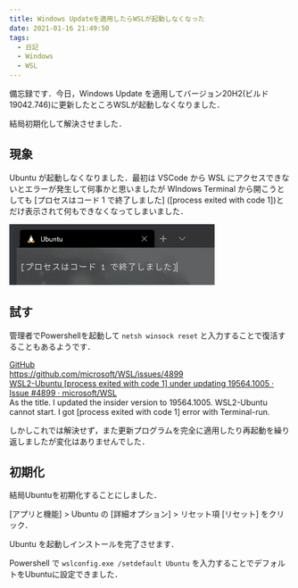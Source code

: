 ```yaml
---
title: Windows Updateを適用したらWSLが起動しなくなった
date: 2021-01-16 21:49:50
tags:
  - 日記
  - Windows
  - WSL
---
```


備忘録です．今日，Windows Update を適用してバージョン20H2(ビルド 19042.746)に更新したところWSLが起動しなくなりました．

結局初期化して解決させました．

<!-- more -->

## 現象
Ubuntu が起動しなくなりました．最初は VSCode から WSL にアクセスできないとエラーが発生して何事かと思いましたが WIndows Terminal から開こうとしても [プロセスはコード 1 で終了しました] ([process exited with code 1])とだけ表示されて何もできなくなってしまいました．

![](images/wsl-windows-update-exit1/process-exit1.png)

## 試す
管理者でPowershellを起動して `netsh winsock reset` と入力することで復活することもあるようです．

<div class="bcard-wrapper"><span class="bcard-header withgfav"><div class="bcard-favicon" style="background-image: url(https://www.google.com/s2/favicons?domain=https://github.com/microsoft/WSL/issues/4899)"></div><div class="bcard-site"><a href="https://github.com/microsoft/WSL/issues/4899" rel="nofollow" target="_blank">GitHub</a></div><div class="bcard-url"><a href="https://github.com/microsoft/WSL/issues/4899" rel="nofollow" target="_blank">https://github.com/microsoft/WSL/issues/4899</a></div></span><span class="bcard-main withogimg"><div class="bcard-title"><a href="https://github.com/microsoft/WSL/issues/4899" rel="nofollow" target="_blank">WSL2-Ubuntu [process exited with code 1] under updating 19564.1005 · Issue #4899 · microsoft/WSL</a></div><div class="bcard-description">As the title. I updated the insider version to 19564.1005. WSL2-Ubuntu cannot start. I got [process exited with code 1] error with Terminal-run.</div><a href="https://github.com/microsoft/WSL/issues/4899" rel="nofollow" target="_blank"><div class="bcard-img" style="background-image: url(https://avatars2.githubusercontent.com/u/6154722?s=400&v=4)"></div></a></span></div>

しかしこれでは解決せず，また更新プログラムを完全に適用したり再起動を繰り返しましたが変化はありませんでした．

## 初期化

結局Ubuntuを初期化することにしました．

[アプリと機能] > Ubuntu の [詳細オプション] > リセット項 [リセット] をクリック．

Ubuntu を起動しインストールを完了させます．

Powershell で `wslconfig.exe /setdefault Ubuntu` を入力することでデフォルトをUbuntuに設定できました．

